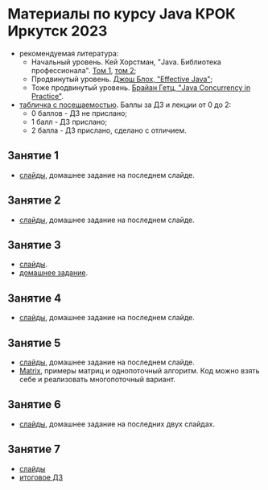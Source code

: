 # Материалы по курсу Java КРОК Иркутск 2023

- рекомендуемая литература:
  - Начальный уровень. Кей Хорстман, "Java. Библиотека профессионала". [Том 1](https://www.ozon.ru/context/detail/id/150586176/), [том 2](https://www.ozon.ru/context/detail/id/165524775);
  - Продвинутый уровень. [Джош Блох, "Effective Java"](https://www.ozon.ru/context/detail/id/148627191/);
  - Тоже продвинутый уровень. [Брайан Гетц, "Java Concurrency in Practice"](https://www.amazon.com/Java-Concurrency-Practice-Brian-Goetz/dp/0321349601).
- [табличка с посещаемостью](https://docs.google.com/spreadsheets/d/1pse8v25Lsymhdue_JYVE37uzFpIh5bX4kNPRmRSX0Gg). Баллы за ДЗ и лекции от 0 до 2:
  - 0 баллов - ДЗ не прислано;
  - 1 балл   - ДЗ прислано;
  - 2 балла  - ДЗ прислано, сделано с отличием.

## Занятие 1
- [слайды](https://github.com/CROC-Java-School-Irkutsk/lessons/blob/main/slides/%D0%97%D0%B0%D0%BD%D1%8F%D1%82%D0%B8%D0%B5%201.pptx), домашнее задание на последнем слайде.
## Занятие 2
- [слайды](https://github.com/CROC-Java-School-Irkutsk/lessons/blob/main/slides/%D0%97%D0%B0%D0%BD%D1%8F%D1%82%D0%B8%D0%B5%202.pptx), домашнее задание на последнем слайде.
## Занятие 3
- [слайды](https://github.com/CROC-Java-School-Irkutsk/lessons/blob/main/slides/%D0%97%D0%B0%D0%BD%D1%8F%D1%82%D0%B8%D0%B5%203.pptx).
- [домашнее задание](https://github.com/CROC-Java-School-Irkutsk/lesson3).
## Занятие 4
- [слайды](https://github.com/CROC-Java-School-Irkutsk/lessons/blob/main/slides/%D0%97%D0%B0%D0%BD%D1%8F%D1%82%D0%B8%D0%B5%204.pptx), домашнее задание на последнем слайде.
## Занятие 5
- [слайды](https://github.com/CROC-Java-School-Irkutsk/lessons/blob/main/slides/%D0%97%D0%B0%D0%BD%D1%8F%D1%82%D0%B8%D0%B5%205.pptx), домашнее задание на последнем слайде.
- [Matrix](https://github.com/CROC-Java-School-Irkutsk/lessons/blob/main/src/lesson5), примеры матриц и однопоточный алгоритм. Код можно взять себе и реализовать многопоточный вариант.
## Занятие 6
- [слайды](https://github.com/CROC-Java-School-Irkutsk/lessons/blob/main/slides/%D0%97%D0%B0%D0%BD%D1%8F%D1%82%D0%B8%D0%B5%206.pptx), домашнее задание на последних двух слайдах.
## Занятие 7
- [слайды](https://github.com/CROC-Java-School-Irkutsk/lessons/blob/main/slides/%D0%97%D0%B0%D0%BD%D1%8F%D1%82%D0%B8%D0%B5%207.pptx?raw=true)
- [итоговое ДЗ](https://github.com/CROC-Java-School-Irkutsk/lessons/blob/main/slides/%D0%98%D1%82%D0%BE%D0%B3%D0%BE%D0%B2%D0%BE%D0%B5%20%D0%94%D0%97.docx?raw=true)
